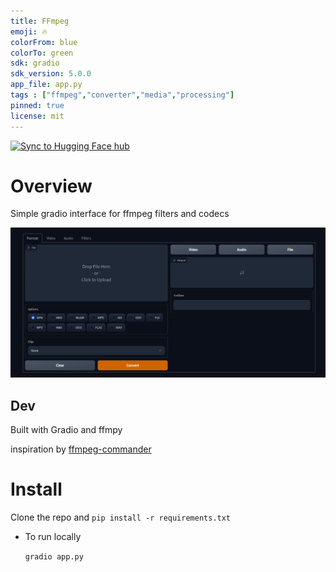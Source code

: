 ```yaml
---
title: FFmpeg
emoji: 🔥
colorFrom: blue
colorTo: green
sdk: gradio
sdk_version: 5.0.0
app_file: app.py
tags : ["ffmpeg","converter","media","processing"]
pinned: true
license: mit
---
```

[![Sync to Hugging Face hub](https://github.com/lazarusking/gradio-ffmpeg/actions/workflows/main.yml/badge.svg)](https://github.com/lazarusking/gradio-ffmpeg/actions/workflows/main.yml)

# Overview 
Simple gradio interface for ffmpeg filters and codecs

![Content](./images/gradio-app.png)
## Dev
Built with Gradio and ffmpy

inspiration by [ffmpeg-commander](https://www.github.com/alfg/ffmpeg-commander)
# Install
 Clone the repo and 
`pip install -r requirements.txt`
- To run locally

    `gradio app.py`